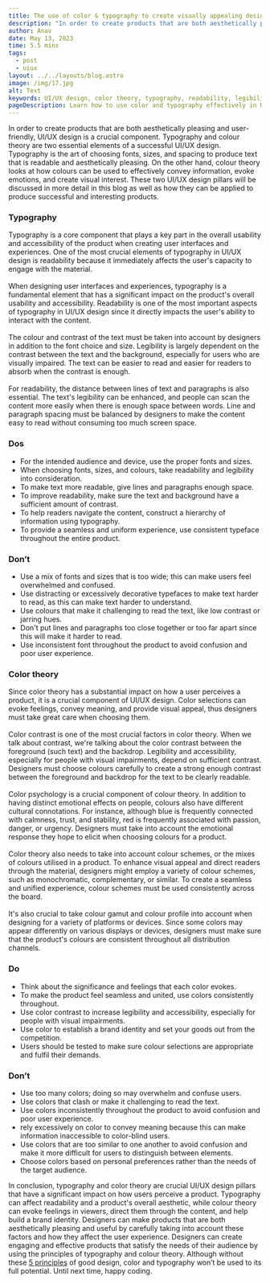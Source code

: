 ```yaml
---
title: The use of color & typography to create visually appealing designs.
description: "In order to create products that are both aesthetically pleasing and user-friendly, UI/UX design is a crucial component. Typography and color... "
author: Anav
date: May 13, 2023
time: 5.5 mins
tags:
  - post
  - uiux
layout: ../../layouts/blog.astro
image: /img/17.jpg
alt: Text
keywords: UI/UX design, color theory, typography, readability, legibility, contrast, emotional response, cultural connotations, color schemes, brand identity.
pageDescription: Learn how to use color and typography effectively in UI/UX design. Our blog discusses the importance of readability and legibility, color contrast, emotional response, and cultural connotations in creating visually appealing and cohesive designs. Discover how to use color schemes to guide readers through your content and establish a brand identity. Improve your UI/UX design skills with our expert tips and insights.
---
```

In order to create products that are both aesthetically pleasing and user-friendly, UI/UX design is a crucial component. Typography and colour theory are two essential elements of a successful UI/UX design. Typography is the art of choosing fonts, sizes, and spacing to produce text that is readable and aesthetically pleasing. On the other hand, colour theory looks at how colours can be used to effectively convey information, evoke emotions, and create visual interest. These two UI/UX design pillars will be discussed in more detail in this blog as well as how they can be applied to produce successful and interesting products.

### Typography

Typography is a core component that plays a key part in the overall usability and accessibility of the product when creating user interfaces and experiences. One of the most crucial elements of typography in UI/UX design is readability because it immediately affects the user's capacity to engage with the material. \
\
When designing user interfaces and experiences, typography is a fundamental element that has a significant impact on the product's overall usability and accessibility. Readability is one of the most important aspects of typography in UI/UX design since it directly impacts the user's ability to interact with the content.\
\
The colour and contrast of the text must be taken into account by designers in addition to the font choice and size. Legibility is largely dependent on the contrast between the text and the background, especially for users who are visually impaired. The text can be easier to read and easier for readers to absorb when the contrast is enough.\
\
For readability, the distance between lines of text and paragraphs is also essential. The text's legibility can be enhanced, and people can scan the content more easily when there is enough space between words. Line and paragraph spacing must be balanced by designers to make the content easy to read without consuming too much screen space.

### Dos

* For the intended audience and device, use the proper fonts and sizes.
* When choosing fonts, sizes, and colours, take readability and legibility into consideration.
* To make text more readable, give lines and paragraphs enough space.
* To improve readability, make sure the text and background have a sufficient amount of contrast.
* To help readers navigate the content, construct a hierarchy of information using typography.
* To provide a seamless and uniform experience, use consistent typeface throughout the entire product.

### Don’t

* Use a mix of fonts and sizes that is too wide; this can make users feel overwhelmed and confused.
* Use distracting or excessively decorative typefaces to make text harder to read, as this can make text harder to understand.
* Use colours that make it challenging to read the text, like low contrast or jarring hues.
* Don't put lines and paragraphs too close together or too far apart since this will make it harder to read.
* Use inconsistent font throughout the product to avoid confusion and poor user experience.

### Color theory

Since color theory has a substantial impact on how a user perceives a product, it is a crucial component of UI/UX design. Color selections can evoke feelings, convey meaning, and provide visual appeal, thus designers must take great care when choosing them.\
\
Color contrast is one of the most crucial factors in color theory. When we talk about contrast, we're talking about the color contrast between the foreground (such text) and the backdrop. Legibility and accessibility, especially for people with visual impairments, depend on sufficient contrast. Designers must choose colours carefully to create a strong enough contrast between the foreground and backdrop for the text to be clearly readable.\
\
Color psychology is a crucial component of colour theory. In addition to having distinct emotional effects on people, colours also have different cultural connotations. For instance, although blue is frequently connected with calmness, trust, and stability, red is frequently associated with passion, danger, or urgency. Designers must take into account the emotional response they hope to elicit when choosing colours for a product.\
\
Color theory also needs to take into account colour schemes, or the mixes of colours utilised in a product. To enhance visual appeal and direct readers through the material, designers might employ a variety of colour schemes, such as monochromatic, complementary, or similar. To create a seamless and unified experience, colour schemes must be used consistently across the board.\
\
It's also crucial to take colour gamut and colour profile into account when designing for a variety of platforms or devices. Since some colors may appear differently on various displays or devices, designers must make sure that the product's colours are consistent throughout all distribution channels.

### Do

* Think about the significance and feelings that each color evokes.
* To make the product feel seamless and united, use colors consistently throughout.
* Use color contrast to increase legibility and accessibility, especially for people with visual impairments.
* Use color to establish a brand identity and set your goods out from the competition.
* Users should be tested to make sure colour selections are appropriate and fulfil their demands.	

### Don’t

* Use too many colors; doing so may overwhelm and confuse users.
* Use colors that clash or make it challenging to read the text.
* Use colors inconsistently throughout the product to avoid confusion and poor user experience.
* rely excessively on color to convey meaning because this can make information inaccessible to color-blind users.
* Use colors that are too similar to one another to avoid confusion and make it more difficult for users to distinguish between elements.
* Choose colors based on personal preferences rather than the needs of the target audience.

In conclusion, typography and color theory are crucial UI/UX design pillars that have a significant impact on how users perceive a product. Typography can affect readability and a product's overall aesthetic, while colour theory can evoke feelings in viewers, direct them through the content, and help build a brand identity. Designers can make products that are both aesthetically pleasing and useful by carefully taking into account these factors and how they affect the user experience. Designers can create engaging and effective products that satisfy the needs of their audience by using the principles of typography and colour theory. Although without these [5 principles](https://codeology.net/blogholder/designing-for-success-5-essential-ui-ux-principles-you-need-to-know/) of good design, color and typography won’t be used to its full potential. Until next time, happy coding.
